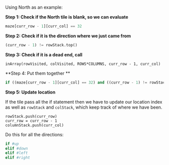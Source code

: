 <!--title={Four Directions Explained}-->

<!--badges={Python:10,Algorithms:16}-->

<!--concepts={Stack Manipulation}-->

Using North as an example:

**Step 1: Check if the North tile is blank, so we can evaluate**

```python
maze[curr_row - 1][curr_col] == 32
```

**Step 2: Check if it is the direction where we just came from**

```python
(curr_row - 1) != rowStack.top()
```

**Step 3: Check if it is a dead end, call**

```
inArray(rowVisited, colVisited, ROWS*COLUMNS, curr_row - 1, curr_col)
```

**Step 4: Put them together **

```python
if ((maze[curr_row - 1][curr_col] == 32) and ((curr_row - 1) != rowStack.top()) and not inArray(rowVisited, colVisited, ROWS*COLUMNS, curr_row - 1, curr_col)):
```

**Step 5: Update location**

If the tile pass all the if statement then we have to update our location index as well as `rowStack` and `colStack`, which keep track of where we have been.

	rowStack.push(curr_row)
	curr_row = curr_row - 1
	columnStack.push(curr_col)
Do this for all the directions:

```python
if #up
elif #down
elif #left
elif #right
```

